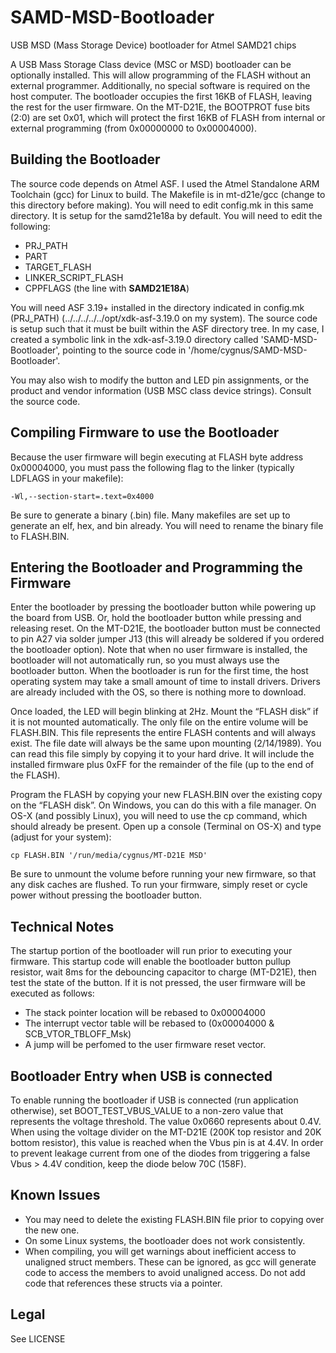 # SAMD-MSD-Bootloader

USB MSD (Mass Storage Device) bootloader for Atmel SAMD21 chips

A USB Mass Storage Class device (MSC or MSD) bootloader can be optionally installed.
This will allow programming of the FLASH without an external programmer. Additionally,
no special software is required on the host computer. The bootloader occupies the first
16KB of FLASH, leaving the rest for the user firmware. On the MT-D21E, the BOOTPROT fuse
bits (2:0) are set 0x01, which will protect the first 16KB of FLASH from internal or
external programming (from 0x00000000 to 0x00004000).


## Building the Bootloader

The source code depends on Atmel ASF. I used the Atmel Standalone ARM Toolchain (gcc)
for Linux to build. The Makefile is in mt-d21e/gcc (change to this directory before
making). You will need to edit config.mk in this same directory. It is setup for the
samd21e18a by default. You will need to edit the following:

* PRJ_PATH
* PART
* TARGET_FLASH
* LINKER_SCRIPT_FLASH
* CPPFLAGS (the line with __SAMD21E18A__)

You will need ASF 3.19+ installed in the directory indicated in config.mk (PRJ_PATH)
(../../../../../opt/xdk-asf-3.19.0 on my system). The source code is setup such that
it must be built within the ASF directory tree. In my case, I created a symbolic link
in the xdk-asf-3.19.0 directory called 'SAMD-MSD-Bootloader', pointing to the source
code in '/home/cygnus/SAMD-MSD-Bootloader'.

You may also wish to modify the button and LED pin assignments, or the product and
vendor information (USB MSC class device strings). Consult the source code.


## Compiling Firmware to use the Bootloader

Because the user firmware will begin executing at FLASH byte address 0x00004000, you
must pass the following flag to the linker (typically LDFLAGS in your makefile):

```
-Wl,--section-start=.text=0x4000
```

Be sure to generate a binary (.bin) file. Many makefiles are set up to generate an elf,
hex, and bin already. You will need to rename the binary file to FLASH.BIN.


## Entering the Bootloader and Programming the Firmware

Enter the bootloader by pressing the bootloader button while powering up the board from
USB. Or, hold the bootloader button while pressing and releasing reset. On the MT-D21E,
the bootloader button must be connected to pin A27 via solder jumper J13 (this will
already be soldered if you ordered the bootloader option). Note that when no user
firmware is installed, the bootloader will not automatically run, so you must always use
the bootloader button. When the bootloader is run for the first time, the host operating
system may take a small amount of time to install drivers. Drivers are already included
with the OS, so there is nothing more to download.

Once loaded, the LED will begin blinking at 2Hz. Mount the “FLASH disk” if it is not
mounted automatically. The only file on the entire volume will be FLASH.BIN. This file
represents the entire FLASH contents and will always exist. The file date will always be
the same upon mounting (2/14/1989). You can read this file simply by copying it to your
hard drive. It will include the installed firmware plus 0xFF for the remainder of the
file (up to the end of the FLASH).

Program the FLASH by copying your new FLASH.BIN over the existing copy on the
“FLASH disk”. On Windows, you can do this with a file manager. On OS-X (and possibly
Linux), you will need to use the cp command, which should already be present. Open up a
console (Terminal on OS-X) and type (adjust for your system):

```
cp FLASH.BIN '/run/media/cygnus/MT-D21E MSD'
```

Be sure to unmount the volume before running your new firmware, so that any disk caches
are flushed. To run your firmware, simply reset or cycle power without pressing the
bootloader button.


## Technical Notes

The startup portion of the bootloader will run prior to executing your firmware.
This startup code will enable the bootloader button pullup resistor, wait 8ms for the
debouncing capacitor to charge (MT-D21E), then test the state of the button. If it is
not pressed, the user firmware will be executed as follows:

* The stack pointer location will be rebased to 0x00004000
* The interrupt vector table will be rebased to (0x00004000 & SCB_VTOR_TBLOFF_Msk)
* A jump will be perfomed to the user firmware reset vector.


## Bootloader Entry when USB is connected

To enable running the bootloader if USB is connected (run application otherwise),
set BOOT_TEST_VBUS_VALUE to a non-zero value that represents the voltage threshold.
The value 0x0660 represents about 0.4V. When using the voltage divider on the MT-D21E
(200K top resistor and 20K bottom resistor), this value is reached when the
Vbus pin is at 4.4V. In order to prevent leakage current from one of the diodes
from triggering a false Vbus > 4.4V condition, keep the diode below 70C (158F).

## Known Issues

* You may need to delete the existing FLASH.BIN file prior to copying over the new one.
* On some Linux systems, the bootloader does not work consistently.
* When compiling, you will get warnings about inefficient access to unaligned struct
  members. These can be ignored, as gcc will generate code to access the members
  to avoid unaligned access. Do not add code that references these structs via a pointer.


## Legal

See LICENSE
